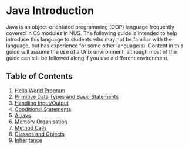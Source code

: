 # Java Introduction

Java is an object-orientated programming (OOP) language frequently covered in CS modules in NUS. The following guide is intended to help introduce this language to students who may not be familiar with the language, but has experience for some other language(s).
Content in this guide will assume the use of a Unix environment, although most of the guide can still be followed along if you use a different environment.

## Table of Contents

1. [Hello World Program](helloworld.md)
1. [Primitive Data Types and Basic Statements](primitives.md)
1. [Handling Input/Output](io.md)
1. [Conditional Statements](conditional.md)
1. [Arrays](arrays.md)
1. [Memory Organisation](memory.md)
1. [Method Calls](method.md)
1. [Classes and Objects](objects.md)
1. [Inheritance](inheritance.md)